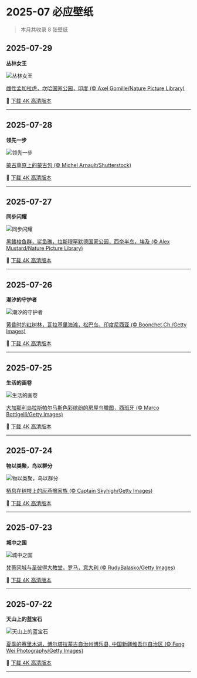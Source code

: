 # 2025-07 必应壁纸

> 本月共收录 8 张壁纸

## 2025-07-29

**丛林女王**

![丛林女王](https://www.bing.com/th?id=OHR.TigerDay_ZH-CN4359136631_1920x1080.jpg&rf=LaDigue_1920x1080.jpg&pid=hp)

[雌性孟加拉虎，坎哈国家公园，印度 (© Axel Gomille/Nature Picture Library)](https://www.bing.com/search?q=%E5%9B%BD%E9%99%85%E8%80%81%E8%99%8E%E6%97%A5&form=hpcapt&mkt=zh-cn)

🔗 <a href="https://www.bing.com/th?id=OHR.TigerDay_ZH-CN4359136631_UHD.jpg&rf=LaDigue_1920x1080.jpg&pid=hp" target="_blank">下载 4K 高清版本</a>

---

## 2025-07-28

**领先一步**

![领先一步](https://www.bing.com/th?id=OHR.MongoliaYurts_ZH-CN4015475887_1920x1080.jpg&rf=LaDigue_1920x1080.jpg&pid=hp)

[蒙古草原上的蒙古包 (© Michel Arnault/Shutterstock)](https://www.bing.com/search?q=%E4%B8%96%E7%95%8C%E8%87%AA%E7%84%B6%E4%BF%9D%E6%8A%A4%E6%97%A5&form=hpcapt&mkt=zh-cn)

🔗 <a href="https://www.bing.com/th?id=OHR.MongoliaYurts_ZH-CN4015475887_UHD.jpg&rf=LaDigue_1920x1080.jpg&pid=hp" target="_blank">下载 4K 高清版本</a>

---

## 2025-07-27

**同步闪耀**

![同步闪耀](https://www.bing.com/th?id=OHR.BlackfinBarracuda_ZH-CN3850642551_1920x1080.jpg&rf=LaDigue_1920x1080.jpg&pid=hp)

[黑鳍梭鱼群，鲨鱼礁，拉斯穆罕默德国家公园，西奈半岛，埃及 (© Alex Mustard/Nature Picture Library)](https://www.bing.com/search?q=%E6%8B%89%E6%96%AF%E7%A9%86%E7%BD%95%E9%BB%98%E5%BE%B7%E5%9B%BD%E5%AE%B6%E5%85%AC%E5%9B%AD&form=hpcapt&mkt=zh-cn)

🔗 <a href="https://www.bing.com/th?id=OHR.BlackfinBarracuda_ZH-CN3850642551_UHD.jpg&rf=LaDigue_1920x1080.jpg&pid=hp" target="_blank">下载 4K 高清版本</a>

---

## 2025-07-26

**潮汐的守护者**

![潮汐的守护者](https://www.bing.com/th?id=OHR.MangroveTwilight_ZH-CN3596666263_1920x1080.jpg&rf=LaDigue_1920x1080.jpg&pid=hp)

[黄昏时的红树林，瓦拉基里海滩，松巴岛，印度尼西亚 (© Boonchet Ch./Getty Images)](https://www.bing.com/search?q=%E4%BF%9D%E6%8A%A4%E7%BA%A2%E6%A0%91%E6%9E%97%E7%94%9F%E6%80%81%E7%B3%BB%E7%BB%9F%E5%9B%BD%E9%99%85%E6%97%A5&form=hpcapt&mkt=zh-cn)

🔗 <a href="https://www.bing.com/th?id=OHR.MangroveTwilight_ZH-CN3596666263_UHD.jpg&rf=LaDigue_1920x1080.jpg&pid=hp" target="_blank">下载 4K 高清版本</a>

---

## 2025-07-25

**生活的画卷**

![生活的画卷](https://www.bing.com/th?id=OHR.LasPalmas_ZH-CN5993442425_1920x1080.jpg&rf=LaDigue_1920x1080.jpg&pid=hp)

[大加那利岛拉斯帕尔马斯色彩缤纷的房屋鸟瞰图，西班牙 (© Marco Bottigelli/Getty Images)](https://www.bing.com/search?q=%E5%A4%A7%E5%8A%A0%E9%82%A3%E5%88%A9%E5%B2%9B%E6%8B%89%E6%96%AF%E5%B8%95%E5%B0%94%E9%A9%AC%E6%96%AF&form=hpcapt&mkt=zh-cn)

🔗 <a href="https://www.bing.com/th?id=OHR.LasPalmas_ZH-CN5993442425_UHD.jpg&rf=LaDigue_1920x1080.jpg&pid=hp" target="_blank">下载 4K 高清版本</a>

---

## 2025-07-24

**物以类聚，鸟以群分**

![物以类聚，鸟以群分](https://www.bing.com/th?id=OHR.AshyWoodswallow_ZH-CN3224168805_1920x1080.jpg&rf=LaDigue_1920x1080.jpg&pid=hp)

[栖息在树枝上的灰燕鵙家族 (© Captain Skyhigh/Getty Images)](https://www.bing.com/search?q=%E7%81%B0%E7%87%95%E9%B5%99&form=hpcapt&mkt=zh-cn)

🔗 <a href="https://www.bing.com/th?id=OHR.AshyWoodswallow_ZH-CN3224168805_UHD.jpg&rf=LaDigue_1920x1080.jpg&pid=hp" target="_blank">下载 4K 高清版本</a>

---

## 2025-07-23

**城中之国**

![城中之国](https://www.bing.com/th?id=OHR.VaticanCity_ZH-CN3075109504_1920x1080.jpg&rf=LaDigue_1920x1080.jpg&pid=hp)

[梵蒂冈城与圣彼得大教堂，罗马，意大利 (© RudyBalasko/Getty Images)](https://www.bing.com/search?q=%E6%A2%B5%E8%92%82%E5%86%88%E5%9F%8E&form=hpcapt&mkt=zh-cn)

🔗 <a href="https://www.bing.com/th?id=OHR.VaticanCity_ZH-CN3075109504_UHD.jpg&rf=LaDigue_1920x1080.jpg&pid=hp" target="_blank">下载 4K 高清版本</a>

---

## 2025-07-22

**天山上的蓝宝石**

![天山上的蓝宝石](https://www.bing.com/th?id=OHR.GreatHeatY25_ZH-CN8252122347_1920x1080.jpg&rf=LaDigue_1920x1080.jpg&pid=hp)

[夏季的赛里木湖，博尔塔拉蒙古自治州博乐县, 中国新疆维吾尔自治区 (© Feng Wei Photography/Getty Images)](https://www.bing.com/search?q=%E6%96%B0%E7%96%86%E8%B5%9B%E9%87%8C%E6%9C%A8%E6%B9%96&form=hpcapt&mkt=zh-cn)

🔗 <a href="https://www.bing.com/th?id=OHR.GreatHeatY25_ZH-CN8252122347_UHD.jpg&rf=LaDigue_1920x1080.jpg&pid=hp" target="_blank">下载 4K 高清版本</a>

---

